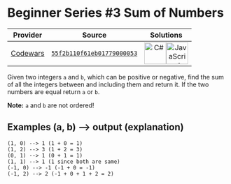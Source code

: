 [_metadata_:generated]: - "true"

# Beginner Series #3 Sum of Numbers

<!-- INFO TABLE BEGIN -->

| Provider                                        | Source                                                                               | Solutions                                                                                                                                                                                                                                                                                       |
| :---------------------------------------------: | :----------------------------------------------------------------------------------: | :---------------------------------------------------------------------------------------------------------------------------------------------------------------------------------------------------------------------------------------------------------------------------------------------: |
| [Codewars](../../../docs/providers/Codewars.md) | [`55f2b110f61eb01779000053`](https://www.codewars.com/kata/55f2b110f61eb01779000053) | [<img src="https://res.cloudinary.com/rascaltwo/image/upload/v1631924063/c_bnvpsm.svg" alt="C#" title="C#" width="50" />](solve.cs)[<img src="https://res.cloudinary.com/rascaltwo/image/upload/v1631924076/javascript_ehszr7.svg" alt="JavaScript" title="JavaScript" width="50" />](solve.js) |

<!-- INFO TABLE END -->

Given two integers `a` and `b`, which can be positive or negative, find the sum of all the integers between and including them and return it. If the two numbers are equal return `a` or `b`.

**Note:** `a` and `b` are not ordered!

## Examples (a, b) --> output (explanation)

```
(1, 0) --> 1 (1 + 0 = 1)
(1, 2) --> 3 (1 + 2 = 3)
(0, 1) --> 1 (0 + 1 = 1)
(1, 1) --> 1 (1 since both are same)
(-1, 0) --> -1 (-1 + 0 = -1)
(-1, 2) --> 2 (-1 + 0 + 1 + 2 = 2)
```
